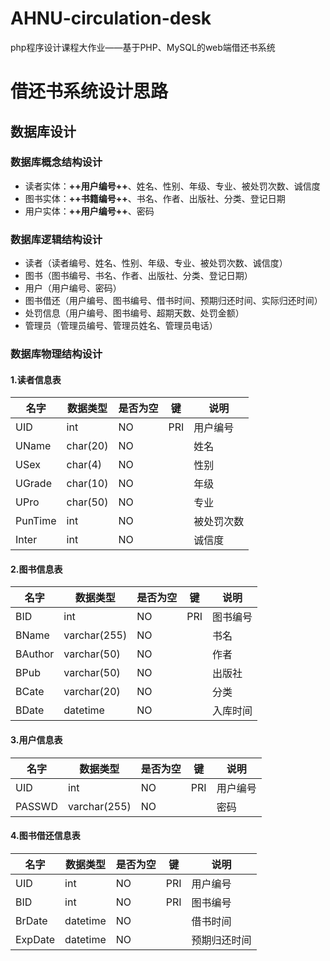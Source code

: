 # AHNU-circulation-desk
php程序设计课程大作业——基于PHP、MySQL的web端借还书系统
# 借还书系统设计思路

## 数据库设计

### 数据库概念结构设计

- 读者实体：**++用户编号++**、姓名、性别、年级、专业、被处罚次数、诚信度
- 图书实体：**++书籍编号++**、书名、作者、出版社、分类、登记日期
- 用户实体：**++用户编号++**、密码

### 数据库逻辑结构设计

- 读者（读者编号、姓名、性别、年级、专业、被处罚次数、诚信度）
- 图书（图书编号、书名、作者、出版社、分类、登记日期）
- 用户（用户编号、密码）
- 图书借还（用户编号、图书编号、借书时间、预期归还时间、实际归还时间）
- 处罚信息（用户编号、图书编号、超期天数、处罚金额）
- 管理员（管理员编号、管理员姓名、管理员电话）

### 数据库物理结构设计

#### 1.读者信息表

| 名字      | 数据类型     | 是否为空 | 键   | 说明    |
| ------- | -------- | ---- | --- | ----- |
| UID     | int      | NO   | PRI | 用户编号  |
| UName   | char(20) | NO   |     | 姓名    |
| USex    | char(4)  | NO   |     | 性别    |
| UGrade  | char(10) | NO   |     | 年级    |
| UPro    | char(50) | NO   |     | 专业    |
| PunTime | int      | NO   |     | 被处罚次数 |
| Inter   | int      | NO   |     | 诚信度   |

#### 2.图书信息表

| 名字      | 数据类型         | 是否为空 | 键   | 说明   |
| ------- | ------------ | ---- | --- | ---- |
| BID     | int          | NO   | PRI | 图书编号 |
| BName   | varchar(255) | NO   |     | 书名   |
| BAuthor | varchar(50)  | NO   |     | 作者   |
| BPub    | varchar(50)  | NO   |     | 出版社  |
| BCate   | varchar(20)  | NO   |     | 分类   |
| BDate   | datetime     | NO   |     | 入库时间 |

#### 3.用户信息表

| 名字     | 数据类型         | 是否为空 | 键   | 说明   |
| ------ | ------------ | ---- | --- | ---- |
| UID    | int          | NO   | PRI | 用户编号 |
| PASSWD | varchar(255) | NO   |     | 密码   |

#### 4.图书借还信息表
| 名字     | 数据类型         | 是否为空 | 键   | 说明   |
| ------ | ------------ | ---- | --- | ---- |
| UID     | int      | NO   | PRI | 用户编号  |
| BID     | int          | NO   | PRI | 图书编号 |
|BrDate|datetime|NO|     |借书时间|
|ExpDate|datetime|NO|     |预期归还时间|
